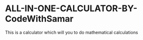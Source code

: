 # ALL-IN-ONE-CALCULATOR-BY-CodeWithSamar
This is a calculator which will you to do mathematical calculations
